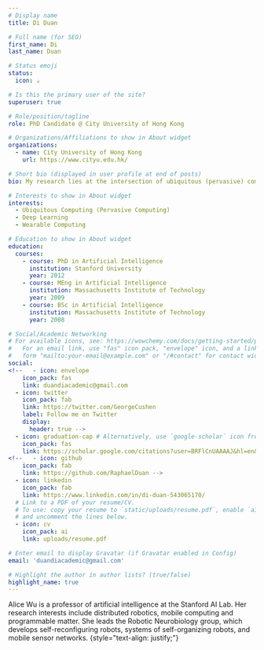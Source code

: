 ```yaml
---
# Display name
title: Di Duan

# Full name (for SEO)
first_name: Di
last_name: Duan

# Status emoji
status:
  icon: ☕️

# Is this the primary user of the site?
superuser: true

# Role/position/tagline
role: PhD Candidate @ City University of Hong Kong

# Organizations/Affiliations to show in About widget
organizations:
  - name: City University of Hong Kong
    url: https://www.cityu.edu.hk/

# Short bio (displayed in user profile at end of posts)
bio: My research lies at the intersection of ubiquitous (pervasive) computing and deep learning — with a special focus on wearable computing.

# Interests to show in About widget
interests:
  - Ubiquitous Computing (Pervasive Computing)
  - Deep Learning
  - Wearable Computing

# Education to show in About widget
education:
  courses:
    - course: PhD in Artificial Intelligence
      institution: Stanford University
      year: 2012
    - course: MEng in Artificial Intelligence
      institution: Massachusetts Institute of Technology
      year: 2009
    - course: BSc in Artificial Intelligence
      institution: Massachusetts Institute of Technology
      year: 2008

# Social/Academic Networking
# For available icons, see: https://wowchemy.com/docs/getting-started/page-builder/#icons
#   For an email link, use "fas" icon pack, "envelope" icon, and a link in the
#   form "mailto:your-email@example.com" or "/#contact" for contact widget.
social:
<!--   - icon: envelope
    icon_pack: fas
    link: duandiacademic@gmail.com
  - icon: twitter
    icon_pack: fab
    link: https://twitter.com/GeorgeCushen
    label: Follow me on Twitter
    display:
      header: true -->
  - icon: graduation-cap # Alternatively, use `google-scholar` icon from `ai` icon pack
    icon_pack: fas
    link: https://scholar.google.com/citations?user=BRFlCnUAAAAJ&hl=en&oi=ao
<!--   - icon: github
    icon_pack: fab
    link: https://github.com/RaphaelDuan -->
  - icon: linkedin
    icon_pack: fab
    link: https://www.linkedin.com/in/di-duan-543065170/
  # Link to a PDF of your resume/CV.
  # To use: copy your resume to `static/uploads/resume.pdf`, enable `ai` icons in `params.yaml`,
  # and uncomment the lines below.
  - icon: cv
    icon_pack: ai
    link: uploads/resume.pdf

# Enter email to display Gravatar (if Gravatar enabled in Config)
email: 'duandiacademic@gmail.com'

# Highlight the author in author lists? (true/false)
highlight_name: true
---
```


Alice Wu is a professor of artificial intelligence at the Stanford AI Lab. Her research interests include distributed robotics, mobile computing and programmable matter. She leads the Robotic Neurobiology group, which develops self-reconfiguring robots, systems of self-organizing robots, and mobile sensor networks.
{style="text-align: justify;"}
